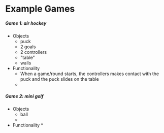 # Example Games

##### Game 1: air hockey
* Objects
  * puck
  * 2 goals
  * 2 controllers
  * "table"
  * walls
* Functionality
  * When a game/round starts, the controllers makes contact with the puck and the puck slides on the table
  * 
##### Game 2: mini golf
* Objects
  * ball
  * 
* Functionality
  * 